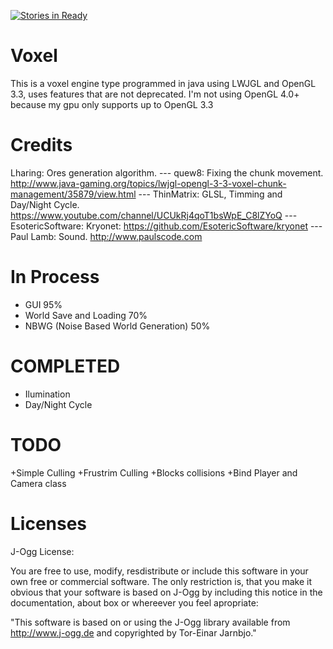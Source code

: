 [![Stories in Ready](https://badge.waffle.io/guerra24/voxel.png?label=ready&title=Ready)](https://waffle.io/guerra24/voxel)

# Voxel
This is a voxel engine type programmed in java using LWJGL and OpenGL 3.3, uses features that are not deprecated.
I'm not using OpenGL 4.0+ because my gpu only supports up to OpenGL 3.3

# Credits
Lharing: Ores generation algorithm.
--- quew8: Fixing the chunk movement. http://www.java-gaming.org/topics/lwjgl-opengl-3-3-voxel-chunk-management/35879/view.html
--- ThinMatrix: GLSL, Timming and Day/Night Cycle. https://www.youtube.com/channel/UCUkRj4qoT1bsWpE_C8lZYoQ
--- EsotericSoftware: Kryonet: https://github.com/EsotericSoftware/kryonet --- Paul Lamb: Sound. http://www.paulscode.com

# In Process
+ GUI 95%
+ World Save and Loading 70%
+ NBWG (Noise Based World Generation) 50%

# COMPLETED
+ Ilumination
+ Day/Night Cycle

# TODO
+Simple Culling 
+Frustrim Culling 
+Blocks collisions 
+Bind Player and Camera class 

# Licenses
J-Ogg License:

You are free to use, modify, resdistribute or include this software in your
own free or commercial software. The only restriction is, that you make it
obvious that your software is based on J-Ogg by including this notice in the
documentation, about box or whereever you feel apropriate:

"This software is based on or using the J-Ogg library available from
http://www.j-ogg.de and copyrighted by Tor-Einar Jarnbjo."
